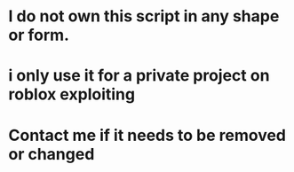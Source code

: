 # I do not own this script in any shape or form.
# i only use it for a private project on roblox exploiting
# Contact me if it needs to be removed or changed

